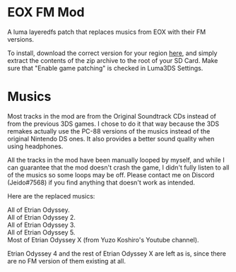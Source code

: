 # EOX FM Mod

A luma layeredfs patch that replaces musics from EOX with their FM versions.

To install, download the correct version for your region [here](https://github.com/JeidoUran/eox_fm_mod/releases), and simply extract the contents of the zip archive to the root of your SD Card. Make sure that "Enable game patching" is checked in Luma3DS Settings.

# Musics

Most tracks in the mod are from the Original Soundtrack CDs instead of from the previous 3DS games. I chose to do it that way because the 3DS remakes actually use the PC-88 versions of the musics instead of the original Nintendo DS ones. It also provides a better sound quality when using headphones.

All the tracks in the mod have been manually looped by myself, and while I can guarantee that the mod doesn't crash the game, I didn't fully listen to all of the musics so some loops may be off. Please contact me on Discord (Jeido#7568) if you find anything that doesn't work as intended.

Here are the replaced musics:

All of Etrian Odyssey.<br/>All of Etrian Odyssey 2.<br/>All of Etrian Odyssey 3.<br/>All of Etrian Odyssey 5.<br/>Most of Etrian Odyssey X (from Yuzo Koshiro's Youtube channel).

Etrian Odyssey 4 and the rest of Etrian Odyssey X are left as is, since there are no FM version of them existing at all.
